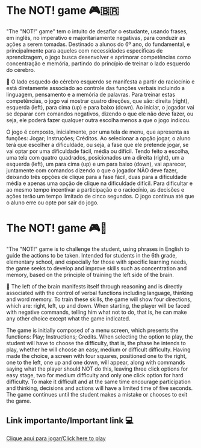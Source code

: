 # The NOT! game 🎮🇧🇷

 "The "NOT!" game" tem o intuito de desafiar o estudante, usando frases, em inglês, no imperativo e majoritariamente negativas, para conduzir as ações a serem tomadas. Destinado a alunos do 6º ano, do fundamental, e principalmente para aqueles com necessidades especificas de aprendizagem, o jogo busca desenvolver e aprimorar competências como concentração e memória, partindo do princípio de treinar o lado esquerdo do cérebro. 
 
  🧠 O lado esquedo do cérebro esquerdo se manifesta a partir do raciocínio e está diretamente associado ao controle das funções verbais incluindo a linguagem, pensamento e a memória de palavras. Para treinar estas competências, o jogo vai mostrar quatro direções, que são: direita (right), esquerda (left), para cima (up) e para baixo (down). Ao iniciar, o jogador vai se deparar com comandos negativos, dizendo o que ele não deve fazer, ou seja, ele poderá fazer qualquer outra escolha menos a que o jogo indicou. 

  O jogo é composto, inicialmente, por uma tela de menu, que apresenta as funções: Jogar; Instruções; Créditos. Ao selecionar a opção jogar, o aluno terá que escolher a dificuldade, ou seja, a fase que ele pretende jogar, se vai optar por uma dificuldade fácil, média ou difícil. Tendo feito a escolha, uma tela com quatro quadrados, posicionados um a direita (right), um a esquerda (left), um para cima (up) e um para baixo (down), vai aparecer, juntamente com comandos dizendo o que o jogador NÃO deve fazer, deixando três opções de clique para a fase fácil, duas para a dificuldade média e apenas uma opção de clique na dificuldade difícil. Para dificultar e ao mesmo tempo incentivar a participação e o raciocínio, as decisões e ações terão um tempo limitado de cinco segundos. O jogo continua até que o aluno erre ou opte por sair do jogo.
  
  # The NOT! game 🎮🗽
  
  "The "NOT!" game is to challenge the student, using phrases in English to guide the actions to be taken. Intended for students in the 6th grade, elementary school, and especially for those with specific learning needs, the game seeks to develop and improve skills such as concentration and memory, based on the principle of training the left side of the brain. 
  
  🧠 The left of the brain manifests itself through reasoning and is directly associated with the control of verbal functions including language, thinking and word memory. To train these skills, the game will show four directions, which are: right, left, up and down. When starting, the player will be faced with negative commands, telling him what not to do, that is, he can make any other choice except what the game indicated.

  The game is initially composed of a menu screen, which presents the functions: Play; Instructions; Credits. When selecting the option to play, the student will have to choose the difficulty, that is, the phase he intends to play, whether he will choose an easy, medium or difficult difficulty. Having made the choice, a screen with four squares, positioned one to the right, one to the left, one up and one down, will appear, along with commands saying what the player should NOT do this, leaving three click options for easy stage, two for medium difficulty and only one click option for hard difficulty. To make it difficult and at the same time encourage participation and thinking, decisions and actions will have a limited time of five seconds. The game continues until the student makes a mistake or chooses to exit the game.

## Link importante/Important link 💻
[Clique aqui para jogar/Click here to play](https://editor.p5js.org/marianalimajanuario/full/OgtuLcsec)

